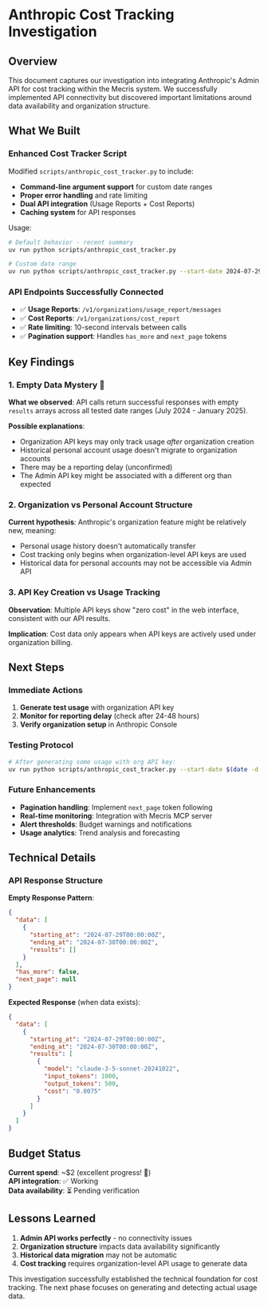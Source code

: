 # Anthropic Cost Tracking Investigation

## Overview

This document captures our investigation into integrating Anthropic's Admin API for cost tracking within the Mecris system. We successfully implemented API connectivity but discovered important limitations around data availability and organization structure.

## What We Built

### Enhanced Cost Tracker Script

Modified `scripts/anthropic_cost_tracker.py` to include:

- **Command-line argument support** for custom date ranges
- **Proper error handling** and rate limiting
- **Dual API integration** (Usage Reports + Cost Reports)
- **Caching system** for API responses

Usage:
```bash
# Default behavior - recent summary
uv run python scripts/anthropic_cost_tracker.py

# Custom date range
uv run python scripts/anthropic_cost_tracker.py --start-date 2024-07-29 --end-date 2024-08-05
```

### API Endpoints Successfully Connected

- ✅ **Usage Reports**: `/v1/organizations/usage_report/messages`
- ✅ **Cost Reports**: `/v1/organizations/cost_report`
- ✅ **Rate limiting**: 10-second intervals between calls
- ✅ **Pagination support**: Handles `has_more` and `next_page` tokens

## Key Findings

### 1. Empty Data Mystery 🤔

**What we observed**: API calls return successful responses with empty `results` arrays across all tested date ranges (July 2024 - January 2025).

**Possible explanations**:
- Organization API keys may only track usage *after* organization creation
- Historical personal account usage doesn't migrate to organization accounts
- There may be a reporting delay (unconfirmed)
- The Admin API key might be associated with a different org than expected

### 2. Organization vs Personal Account Structure

**Current hypothesis**: Anthropic's organization feature might be relatively new, meaning:
- Personal usage history doesn't automatically transfer
- Cost tracking only begins when organization-level API keys are used
- Historical data for personal accounts may not be accessible via Admin API

### 3. API Key Creation vs Usage Tracking

**Observation**: Multiple API keys show "zero cost" in the web interface, consistent with our API results.

**Implication**: Cost data only appears when API keys are actively used under organization billing.

## Next Steps

### Immediate Actions

1. **Generate test usage** with organization API key
2. **Monitor for reporting delay** (check after 24-48 hours)
3. **Verify organization setup** in Anthropic Console

### Testing Protocol

```bash
# After generating some usage with org API key:
uv run python scripts/anthropic_cost_tracker.py --start-date $(date -d "yesterday" +%Y-%m-%d) --end-date $(date +%Y-%m-%d)
```

### Future Enhancements

- **Pagination handling**: Implement `next_page` token following
- **Real-time monitoring**: Integration with Mecris MCP server
- **Alert thresholds**: Budget warnings and notifications
- **Usage analytics**: Trend analysis and forecasting

## Technical Details

### API Response Structure

**Empty Response Pattern**:
```json
{
  "data": [
    {
      "starting_at": "2024-07-29T00:00:00Z",
      "ending_at": "2024-07-30T00:00:00Z", 
      "results": []
    }
  ],
  "has_more": false,
  "next_page": null
}
```

**Expected Response** (when data exists):
```json
{
  "data": [
    {
      "starting_at": "2024-07-29T00:00:00Z",
      "ending_at": "2024-07-30T00:00:00Z",
      "results": [
        {
          "model": "claude-3-5-sonnet-20241022",
          "input_tokens": 1000,
          "output_tokens": 500,
          "cost": "0.0075"
        }
      ]
    }
  ]
}
```

## Budget Status

**Current spend**: ~$2 (excellent progress! 🎉)  
**API integration**: ✅ Working  
**Data availability**: ⏳ Pending verification

## Lessons Learned

1. **Admin API works perfectly** - no connectivity issues
2. **Organization structure** impacts data availability significantly
3. **Historical data migration** may not be automatic
4. **Cost tracking** requires organization-level API usage to generate data

This investigation successfully established the technical foundation for cost tracking. The next phase focuses on generating and detecting actual usage data.